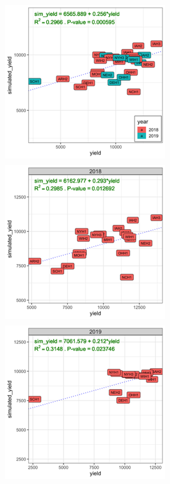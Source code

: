 <p align="center">
<img src="https://github.com/QuantGen/G2F_RESOURCES/blob/main/Data/Images/observed_VS_simulated_yield.png" width="420">
</p>

<p align="center">
<img src="https://github.com/QuantGen/G2F_RESOURCES/blob/main/Data/Images/observed_VS_simulated_yield_2018.png" width="420">
</p>

<p align="center">
<img src="https://github.com/QuantGen/G2F_RESOURCES/blob/main/Data/Images/observed_VS_simulated_yield_2019.png" width="420">
</p>
